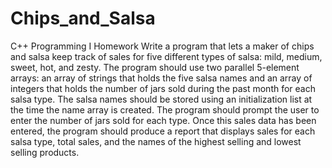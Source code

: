 # Chips_and_Salsa
C++ Programming I Homework
Write a program that lets a maker of chips and salsa keep track of sales for five different types of salsa: mild, medium, sweet, hot, and zesty. The program should use two parallel 5-element arrays: an array of strings that holds the five salsa names and an array of integers that holds the number of jars sold during the past month for each salsa type. The salsa names should be stored using an initialization list at the time the name array is created. The program should prompt the user to enter the number of jars sold for each type. Once this sales data has been entered, the program should produce a report that displays sales for each salsa type, total sales, and the names of the highest selling and lowest selling products.
